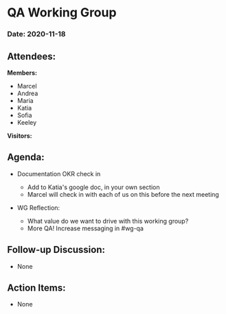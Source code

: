 # QA Working Group

### Date: 2020-11-18

## Attendees:

**Members:**
* Marcel
* Andrea
* Maria
* Katia
* Sofia
* Keeley

**Visitors:**


## Agenda:

* Documentation OKR check in
    * Add to Katia's google doc, in your own section
    * Marcel will check in with each of us on this before the next meeting

* WG Reflection:
    * What value do we want to drive with this working group?
    * More QA! Increase messaging in #wg-qa

## Follow-up Discussion:
* None

## Action Items:
* None
